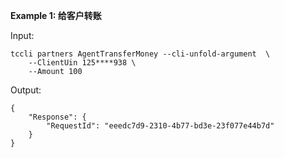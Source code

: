 **Example 1: 给客户转账**



Input: 

```
tccli partners AgentTransferMoney --cli-unfold-argument  \
    --ClientUin 125****938 \
    --Amount 100
```

Output: 
```
{
    "Response": {
        "RequestId": "eeedc7d9-2310-4b77-bd3e-23f077e44b7d"
    }
}
```

